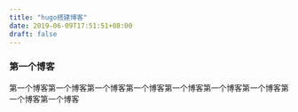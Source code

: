 ```yaml
---
title: "hugo搭建博客"
date: 2019-06-09T17:51:51+08:00
draft: false
---
```


### 第一个博客
第一个博客第一个博客第一个博客第一个博客第一个博客第一个博客第一个博客第一个博客第一个博客